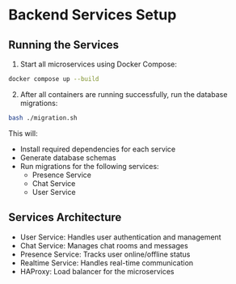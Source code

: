 # Backend Services Setup

## Running the Services

1. Start all microservices using Docker Compose:
```bash
docker compose up --build
```

2. After all containers are running successfully, run the database migrations:
```bash
bash ./migration.sh
```

This will:
- Install required dependencies for each service
- Generate database schemas
- Run migrations for the following services:
  - Presence Service
  - Chat Service
  - User Service

## Services Architecture
- User Service: Handles user authentication and management
- Chat Service: Manages chat rooms and messages
- Presence Service: Tracks user online/offline status
- Realtime Service: Handles real-time communication
- HAProxy: Load balancer for the microservices
